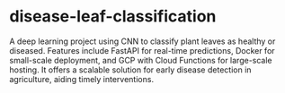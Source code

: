 # disease-leaf-classification
A deep learning project using CNN to classify plant leaves as healthy or diseased. Features include FastAPI for real-time predictions, Docker for small-scale deployment, and GCP with Cloud Functions for large-scale hosting. It offers a scalable solution for early disease detection in agriculture, aiding timely interventions.
